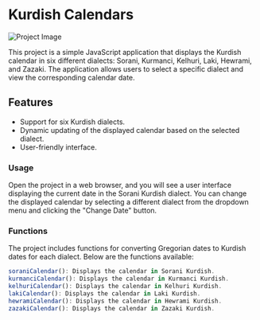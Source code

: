 # Kurdish Calendars 

![Project Image](https://s6.uupload.ir/files/screen_shot_1402-11-02_at_01.18.25_j4m.png)

This project is a simple JavaScript application that displays the Kurdish calendar in six different dialects: Sorani, Kurmanci, Kelhuri, Laki, Hewrami, and Zazaki. The application allows users to select a specific dialect and view the corresponding calendar date.

## Features

- Support for six Kurdish dialects.
- Dynamic updating of the displayed calendar based on the selected dialect.
- User-friendly interface.

### Usage

Open the project in a web browser, and you will see a user interface displaying the current date in the Sorani Kurdish dialect. You can change the displayed calendar by selecting a different dialect from the dropdown menu and clicking the "Change Date" button.

### Functions

The project includes functions for converting Gregorian dates to Kurdish dates for each dialect. Below are the functions available:

```javascript
soraniCalendar(): Displays the calendar in Sorani Kurdish.
kurmanciCalendar(): Displays the calendar in Kurmanci Kurdish.
kelhuriCalendar(): Displays the calendar in Kelhuri Kurdish.
lakiCalendar(): Displays the calendar in Laki Kurdish.
hewramiCalendar(): Displays the calendar in Hewrami Kurdish.
zazakiCalendar(): Displays the calendar in Zazaki Kurdish.


